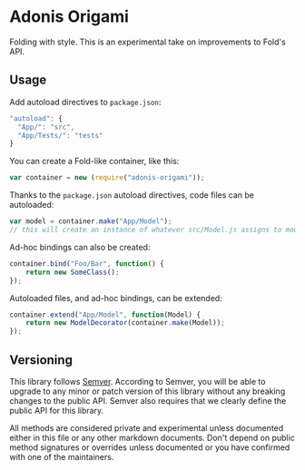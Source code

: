 # Adonis Origami

Folding with style. This is an experimental take on improvements to Fold's API.

## Usage

Add autoload directives to `package.json`:

```js
"autoload": {
  "App/": "src",
  "App/Tests/": "tests"
}
```

You can create a Fold-like container, like this:

```js
var container = new (require("adonis-origami"));
```

Thanks to the `package.json` autoload directives, code files can be autoloaded:

```js
var model = container.make("App/Model");
// this will create an instance of whatever src/Model.js assigns to module.exports
```

Ad-hoc bindings can also be created:

```js
container.bind("Foo/Bar", function() {
    return new SomeClass();
});
```

Autoloaded files, and ad-hoc bindings, can be extended:

```js
container.extend("App/Model", function(Model) {
    return new ModelDecorator(container.make(Model));
});
```

## Versioning

This library follows [Semver](http://semver.org). According to Semver, you will be able to upgrade to any minor or patch version of this library without any breaking changes to the public API. Semver also requires that we clearly define the public API for this library.

All methods are considered private and experimental unless documented either in this file or any other markdown documents. Don't depend on public method signatures or overrides unless documented or you have confirmed with one of the maintainers.
